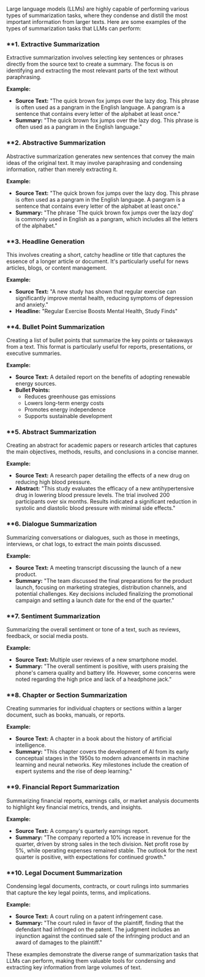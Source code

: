 Large language models (LLMs) are highly capable of performing various types of summarization tasks, where they condense and distill the most important information from larger texts. Here are some examples of the types of summarization tasks that LLMs can perform:

### **1. **Extractive Summarization**
Extractive summarization involves selecting key sentences or phrases directly from the source text to create a summary. The focus is on identifying and extracting the most relevant parts of the text without paraphrasing.

**Example:**
- **Source Text:** "The quick brown fox jumps over the lazy dog. This phrase is often used as a pangram in the English language. A pangram is a sentence that contains every letter of the alphabet at least once."
- **Summary:** "The quick brown fox jumps over the lazy dog. This phrase is often used as a pangram in the English language."

### **2. **Abstractive Summarization**
Abstractive summarization generates new sentences that convey the main ideas of the original text. It may involve paraphrasing and condensing information, rather than merely extracting it.

**Example:**
- **Source Text:** "The quick brown fox jumps over the lazy dog. This phrase is often used as a pangram in the English language. A pangram is a sentence that contains every letter of the alphabet at least once."
- **Summary:** "The phrase 'The quick brown fox jumps over the lazy dog' is commonly used in English as a pangram, which includes all the letters of the alphabet."

### **3. **Headline Generation**
This involves creating a short, catchy headline or title that captures the essence of a longer article or document. It's particularly useful for news articles, blogs, or content management.

**Example:**
- **Source Text:** "A new study has shown that regular exercise can significantly improve mental health, reducing symptoms of depression and anxiety."
- **Headline:** "Regular Exercise Boosts Mental Health, Study Finds"

### **4. **Bullet Point Summarization**
Creating a list of bullet points that summarize the key points or takeaways from a text. This format is particularly useful for reports, presentations, or executive summaries.

**Example:**
- **Source Text:** A detailed report on the benefits of adopting renewable energy sources.
- **Bullet Points:**
  - Reduces greenhouse gas emissions
  - Lowers long-term energy costs
  - Promotes energy independence
  - Supports sustainable development

### **5. **Abstract Summarization**
Creating an abstract for academic papers or research articles that captures the main objectives, methods, results, and conclusions in a concise manner.

**Example:**
- **Source Text:** A research paper detailing the effects of a new drug on reducing high blood pressure.
- **Abstract:** "This study evaluates the efficacy of a new antihypertensive drug in lowering blood pressure levels. The trial involved 200 participants over six months. Results indicated a significant reduction in systolic and diastolic blood pressure with minimal side effects."

### **6. **Dialogue Summarization**
Summarizing conversations or dialogues, such as those in meetings, interviews, or chat logs, to extract the main points discussed.

**Example:**
- **Source Text:** A meeting transcript discussing the launch of a new product.
- **Summary:** "The team discussed the final preparations for the product launch, focusing on marketing strategies, distribution channels, and potential challenges. Key decisions included finalizing the promotional campaign and setting a launch date for the end of the quarter."

### **7. **Sentiment Summarization**
Summarizing the overall sentiment or tone of a text, such as reviews, feedback, or social media posts.

**Example:**
- **Source Text:** Multiple user reviews of a new smartphone model.
- **Summary:** "The overall sentiment is positive, with users praising the phone's camera quality and battery life. However, some concerns were noted regarding the high price and lack of a headphone jack."

### **8. **Chapter or Section Summarization**
Creating summaries for individual chapters or sections within a larger document, such as books, manuals, or reports.

**Example:**
- **Source Text:** A chapter in a book about the history of artificial intelligence.
- **Summary:** "This chapter covers the development of AI from its early conceptual stages in the 1950s to modern advancements in machine learning and neural networks. Key milestones include the creation of expert systems and the rise of deep learning."

### **9. **Financial Report Summarization**
Summarizing financial reports, earnings calls, or market analysis documents to highlight key financial metrics, trends, and insights.

**Example:**
- **Source Text:** A company's quarterly earnings report.
- **Summary:** "The company reported a 10% increase in revenue for the quarter, driven by strong sales in the tech division. Net profit rose by 5%, while operating expenses remained stable. The outlook for the next quarter is positive, with expectations for continued growth."

### **10. **Legal Document Summarization**
Condensing legal documents, contracts, or court rulings into summaries that capture the key legal points, terms, and implications.

**Example:**
- **Source Text:** A court ruling on a patent infringement case.
- **Summary:** "The court ruled in favor of the plaintiff, finding that the defendant had infringed on the patent. The judgment includes an injunction against the continued sale of the infringing product and an award of damages to the plaintiff."

These examples demonstrate the diverse range of summarization tasks that LLMs can perform, making them valuable tools for condensing and extracting key information from large volumes of text.